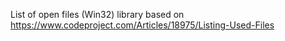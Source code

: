 List of open files (Win32) library based on https://www.codeproject.com/Articles/18975/Listing-Used-Files
